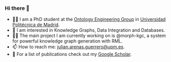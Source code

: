 ### Hi there 👋

- :scientist: I am a PhD student at the [Ontology Engineering Group](https://oeg.fi.upm.es) in [Universidad Politécnica de Madrid](https://www.upm.es/internacional).
- :microscope: I am interested in Knowledge Graphs, Data Integration and Databases.
- :man_technologist: The main project I am currently working on is @morph-kgc, a system for powerful knowledge graph generation with RML.
- 📫 How to reach me: [julian.arenas.guerrero@upm.es](mailto:julian.arenas.guerrero@upm.es).
- :bookmark_tabs: For a list of publications check out my [Google Scholar](https://scholar.google.com/citations?user=h6sdZi4AAAAJ&hl=en).

